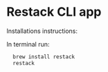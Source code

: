 # Restack CLI app

Installations instructions:

In terminal run:
```sh
  brew install restack
  restack
```
